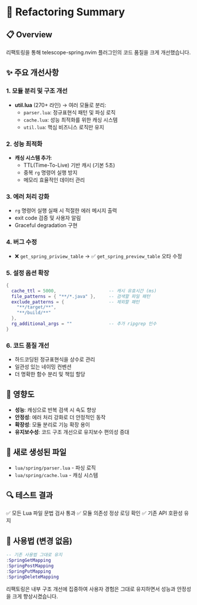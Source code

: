 # 🔧 Refactoring Summary

## 📋 Overview
리팩토링을 통해 telescope-spring.nvim 플러그인의 코드 품질을 크게 개선했습니다.

## ✨ 주요 개선사항

### 1. **모듈 분리 및 구조 개선**
- **util.lua** (270+ 라인) → 여러 모듈로 분리:
  - `parser.lua`: 정규표현식 패턴 및 파싱 로직
  - `cache.lua`: 성능 최적화를 위한 캐싱 시스템
  - `util.lua`: 핵심 비즈니스 로직만 유지

### 2. **성능 최적화**
- **캐싱 시스템 추가**:
  - TTL(Time-To-Live) 기반 캐시 (기본 5초)
  - 중복 `rg` 명령어 실행 방지
  - 메모리 효율적인 데이터 관리

### 3. **에러 처리 강화**
- `rg` 명령어 실행 실패 시 적절한 에러 메시지 출력
- exit code 검증 및 사용자 알림
- Graceful degradation 구현

### 4. **버그 수정**
- ❌ `get_spring_priview_table` → ✅ `get_spring_preview_table` 오타 수정

### 5. **설정 옵션 확장**
```lua
{
  cache_ttl = 5000,                    -- 캐시 유효시간 (ms)
  file_patterns = { "**/*.java" },     -- 검색할 파일 패턴
  exclude_patterns = {                 -- 제외할 패턴
    "**/target/**", 
    "**/build/**"
  },
  rg_additional_args = ""              -- 추가 ripgrep 인수
}
```

### 6. **코드 품질 개선**
- 하드코딩된 정규표현식을 상수로 관리
- 일관성 있는 네이밍 컨벤션
- 더 명확한 함수 분리 및 책임 할당

## 🎯 영향도
- **성능**: 캐싱으로 반복 검색 시 속도 향상
- **안정성**: 에러 처리 강화로 더 안정적인 동작
- **확장성**: 모듈 분리로 기능 확장 용이
- **유지보수성**: 코드 구조 개선으로 유지보수 편의성 증대

## 📁 새로 생성된 파일
- `lua/spring/parser.lua` - 파싱 로직
- `lua/spring/cache.lua` - 캐싱 시스템

## 🔍 테스트 결과
✅ 모든 Lua 파일 문법 검사 통과
✅ 모듈 의존성 정상 로딩 확인
✅ 기존 API 호환성 유지

## 🚀 사용법 (변경 없음)
```lua
-- 기존 사용법 그대로 유지
:SpringGetMapping
:SpringPostMapping
:SpringPutMapping  
:SpringDeleteMapping
```

리팩토링은 내부 구조 개선에 집중하여 사용자 경험은 그대로 유지하면서 성능과 안정성을 크게 향상시켰습니다.
